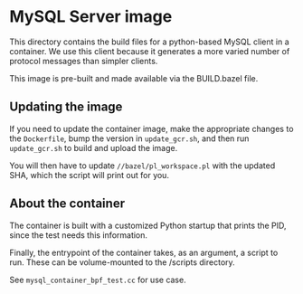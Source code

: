 # MySQL Server image

This directory contains the build files for a python-based MySQL client in a container.
We use this client because it generates a more varied number of protocol messages than simpler clients.

This image is pre-built and made available via the BUILD.bazel file.

## Updating the image

If you need to update the container image, make the appropriate changes to the `Dockerfile`, bump the version in `update_gcr.sh`, and then run `update_gcr.sh` to build and upload the image.

You will then have to update `//bazel/pl_workspace.pl` with the updated SHA, which the script will print out for you.

## About the container

The container is built with a customized Python startup that prints the PID, since the test needs this information.

Finally, the entrypoint of the container takes, as an argument, a script to run. These can be volume-mounted to the /scripts directory.

See `mysql_container_bpf_test.cc` for use case.
